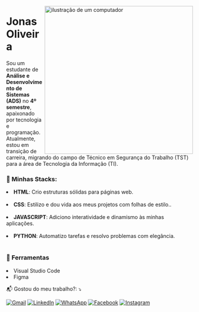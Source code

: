 <img 
src="https://raw.githubusercontent.com/MicaelliMedeiros/micaellimedeiros/master/image/computer-illustration.png" alt="ilustração de um computador" 
min-width="400px" 
max-width="400px" 
width="400px" 
align="right">

<p align="left"> 
  <h1>
  <strong>Jonas Oliveira</strong>
  </h1>
  Sou um estudante de <strong>Análise e Desenvolvimento de Sistemas (ADS)</strong> no <strong>4º semestre</strong>, apaixonado por tecnologia e programação. Atualmente, estou em transição de carreira, migrando do campo de Técnico em Segurança do Trabalho (TST) para a área de Tecnologia da Informação (TI).
</p>

<p align="left">
  <h3>🦄 Minhas Stacks:</h3>
  <li><strong>HTML</strong>: Crio estruturas sólidas para páginas web.</li><br>
  <li><strong>CSS</strong>: Estilizo e dou vida aos meus projetos com folhas de estilo..</li><br>
  <li><strong>JAVASCRIPT</strong>: Adiciono interatividade e dinamismo às minhas aplicações.</li><br>
  <li><strong>PYTHON</strong>: Automatizo tarefas e resolvo problemas com elegância.</li><br>

</p>

<p align="left">
  <h3>💼 Ferramentas</h3>
  <li>Visual Studio Code</li>
  <li>Figma</li>
</p>


<p align="left">
  📬 Gostou do meu trabalho?: ⤵️
</p>

<p align="left">
  <a href="#" title="Gmail">
  <img src="https://img.shields.io/badge/-Gmail-FF0000?style=flat-square&labelColor=FF0000&logo=gmail&logoColor=white&link=LINK-DO-SEU-GMAIL" alt="Gmail"/></a>
  <a href="#" title="LinkedIn">
  <img src="https://img.shields.io/badge/-Linkedin-0e76a8?style=flat-square&logo=Linkedin&logoColor=white&link=LINK-DO-SEU-LINKEDIN" alt="LinkedIn"/></a>
  <a href="#" title="WhatsApp">
  <img src="https://img.shields.io/badge/-WhatsApp-25d366?style=flat-square&labelColor=25d366&logo=whatsapp&logoColor=white&link=API-DO-SEU-WHATSAPP" alt="WhatsApp"/></a>
  <a href="#" title="Facebook">
  <img src="https://img.shields.io/badge/-Facebook-3b5998?style=flat-square&labelColor=3b5998&logo=facebook&logoColor=white&link=LINK-DO-SEU-FACEBOOK" alt="Facebook"/></a>
  <a href="#" title="Instagram">
  <img src="https://img.shields.io/badge/-Instagram-DF0174?style=flat-square&labelColor=DF0174&logo=instagram&logoColor=white&link=LINK-DO-SEU-INSTAGRAM" alt="Instagram"/></a>
</p>



